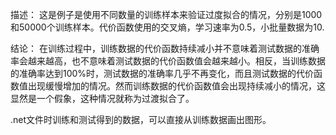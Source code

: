描述：
这是例子是使用不同数量的训练样本来验证过度拟合的情况，分别是1000和50000个训练样本。代价函数使用的交叉熵，学习速率为0.5，小批量数据为10.

结论：
在训练过程中，训练数据的代价函数持续减小并不意味着测试数据的准确率会越来越高，也不意味着测试数据的代价函数值会越来越小。相反，当训练数据的准确率达到100%时，测试数据的准确率几乎不再变化，而且测试数据的代价函数值出现缓慢增加的情况。然而训练数据的代价函数值会出现持续减小的情况，这显然是一个假象，这种情况就称为过渡拟合了。

.net文件时训练和测试得到的数据，可以直接从训练数据画出图形。
